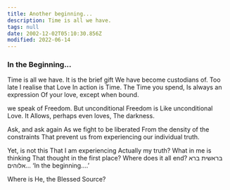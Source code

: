 ```yaml
---
title: Another beginning...
description: Time is all we have.
tags: null
date: 2002-12-02T05:10:30.856Z
modified: 2022-06-14
---
```


<div class="poem">

<h3> In the Beginning... </h3>

Time is all we have.
It is the brief gift
We have become custodians of.
Too late I realise that Love
In action is Time.
The Time you spend,
Is always an expression
Of your love, except when bound.

we speak of Freedom.
But unconditional Freedom is
Like unconditional Love. It
Allows, perhaps even loves,
The darkness.

Ask, and ask again
As we fight to be liberated
From the density of the constraints
That prevent us from experiencing
our individual truth.

Yet, is not this
That I am experiencing
Actually my truth?
What in me is thinking
That thought in the first place?
Where does it all end?
בראשית ברא אלוהים…
‘In the beginning….’

Where is He, the Blessed Source?

</div>
